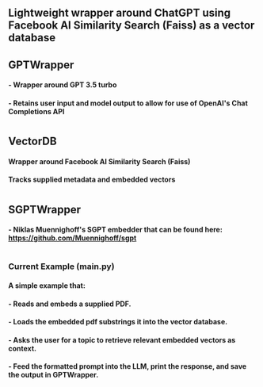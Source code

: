 ## Lightweight wrapper around ChatGPT using Facebook AI Similarity Search (Faiss) as a vector database

## GPTWrapper
#### - Wrapper around GPT 3.5 turbo 
#### - Retains user input and model output to allow for use of OpenAI's Chat Completions API
#
## VectorDB
#### Wrapper around Facebook AI Similarity Search (Faiss)
#### Tracks supplied metadata and embedded vectors
#
## SGPTWrapper
#### - Niklas Muennighoff's SGPT embedder that can be found here: https://github.com/Muennighoff/sgpt
#
### Current Example (main.py)
#### A simple example that:
####   - Reads and embeds a supplied PDF.
####   - Loads the embedded pdf substrings it into the vector database.
####   - Asks the user for a topic to retrieve relevant embedded vectors as context.
####   - Feed the formatted prompt into the LLM, print the response, and save the output in GPTWrapper.
